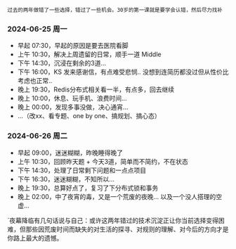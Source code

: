 
	过去的两年做错了一些选择，错过了一些机会。30岁的第一课就是要学会认错，然后尽力找补

### 2024-06-25 周一

-  早起 07:30，早起的原因是要去医院看脚
-  上午 10:30，解决上周遗留的日常，顺手一道 Middle
-  下午 14:30，沉浸在剩余的3道... 
-  下午 16:00，KS 发来感谢信，有点难受悲悯.. 没想到连简历都没过但从性价比考虑也正常..
-  晚上 19:30，Redis分布式相关看一半，有点多，回去继续
-  晚上 10:00，休息、玩手机、浪费时间...
-  晚上 00:00，发现多事没做，决心通宵...
-  ...（改xx、看专题、one by one、搞规划、搞心态）


### 2024-06-26 周二

-  早起 09:00，迷迷糊糊，昨晚睡得晚了
-  上午 10:30，回顾昨天题 + 今天3道，简单而不简约，不在状态
-  下午 14:30，处理了日常剩下问题和一点点项目
-  下午 16:30，迷迷糊糊，不知所以...
-  晚上 19:30，总算好点了，复习了下分布式锁和事务
-  晚上 02:00，中了夜宵的毒，又是一个荒废的夜晚...  以及一个没人搭理的空虚... 

`夜幕降临有几句话说与自己：或许这两年错过的技术沉淀正让你当前选择变得困难，但那些因荒废时间而缺失的对生活的探寻、对规则的理解、对今后的方向才是你路上最大的遗憾。


